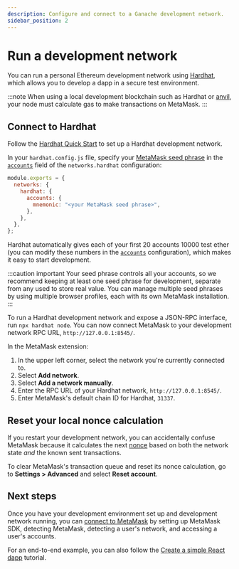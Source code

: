 ```yaml
---
description: Configure and connect to a Ganache development network.
sidebar_position: 2
---
```


# Run a development network

You can run a personal Ethereum development network using [Hardhat](https://hardhat.org/),
which allows you to develop a dapp in a secure test environment.

:::note
When using a local development blockchain such as Hardhat or
[anvil](https://book.getfoundry.sh/anvil/#overview-of-anvil), your node must calculate gas to make
transactions on MetaMask.
:::

## Connect to Hardhat

Follow the [Hardhat Quick Start](https://hardhat.org/hardhat-runner/docs/getting-started#quick-start)
to set up a Hardhat development network.

In your `hardhat.config.js` file, specify your
[MetaMask seed phrase](https://support.metamask.io/hc/en-us/articles/360015290032-How-to-reveal-your-Secret-Recovery-Phrase)
in the [`accounts`](https://hardhat.org/hardhat-network/docs/reference#accounts) field of the
`networks.hardhat` configuration:

```js title="hardhat.config.js"
module.exports = {
  networks: {
    hardhat: {
      accounts: {
        mnemonic: "<your MetaMask seed phrase>",
      },
    },
  },
};
```

Hardhat automatically gives each of your first 20 accounts 10000 test ether (you can modify
these numbers in the [`accounts`](https://hardhat.org/hardhat-network/docs/reference#accounts)
configuration), which makes it easy to start development.

:::caution important
Your seed phrase controls all your accounts, so we recommend keeping at least one seed phrase for
development, separate from any used to store real value.
You can manage multiple seed phrases by using multiple browser profiles, each with its own
MetaMask installation.
:::

To run a Hardhat development network and expose a JSON-RPC interface, run `npx hardhat node`.
You can now connect MetaMask to your development network RPC URL, `http://127.0.0.1:8545/`.

In the MetaMask extension:

1. In the upper left corner, select the network you're currently connected to.
1. Select **Add network**.
1. Select **Add a network manually**.
1. Enter the RPC URL of your Hardhat network, `http://127.0.0.1:8545/`.
1. Enter MetaMask's default chain ID for Hardhat, `31337`.

## Reset your local nonce calculation

If you restart your development network, you can accidentally confuse MetaMask
because it calculates the next [nonce](../send-transactions.md#nonce) based on both the
network state *and* the known sent transactions.

To clear MetaMask's transaction queue and reset its nonce calculation, go to **Settings > Advanced**
and select **Reset account**.

## Next steps

Once you have your development environment set up and development network running, you can
[connect to MetaMask](/wallet/how-to/connect) by setting up MetaMask SDK, detecting MetaMask, detecting a user's
network, and accessing a user's accounts.

For an end-to-end example, you can also follow the
[Create a simple React dapp](../../tutorials/react-dapp-local-state.md) tutorial.
